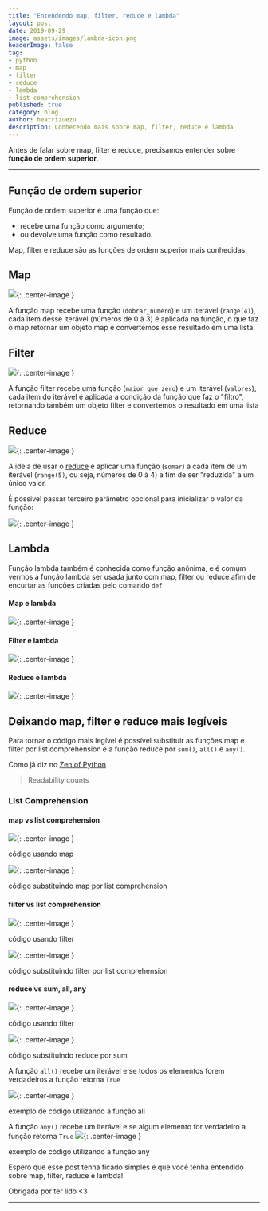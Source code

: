```yaml
---
title: "Entendendo map, filter, reduce e lambda"
layout: post
date: 2019-09-29
image: assets/images/lambda-icon.png
headerImage: false
tag:
- python
- map
- filter
- reduce
- lambda
- list comprehension
published: true
category: blog
author: beatrizuezu
description: Conhecendo mais sobre map, filter, reduce e lambda
---
```


Antes de falar sobre map, filter e reduce, precisamos entender sobre **função de ordem superior**.

---


## Função de ordem superior
Função de ordem superior é uma função que:
  - recebe uma função como argumento;
  - ou devolve uma função como resultado.

Map, filter e reduce são as funções de ordem superior mais conhecidas.


## Map

![](/assets/images/map.png){: .center-image }


A função map recebe uma função (`dobrar_numero`) e um iterável (`range(4)`), cada item desse iterável (números de 0 à 3) é aplicada na função, o que faz o map retornar um objeto map e convertemos esse resultado em uma lista.

## Filter

![](/assets/images/filter.png){: .center-image }

A função filter recebe uma função (`maior_que_zero`) e um iterável (`valores`), cada item do iterável é aplicada a condição da função que faz o "filtro", retornando também um objeto filter e convertemos o resultado em uma lista

## Reduce

![](/assets/images/reduce.png){: .center-image }

A ideia de usar o [reduce](https://docs.python.org/3.7/library/functools.html#functools.reduce) é aplicar uma função (`somar`) a cada item de um iterável (`range(5)`, ou seja, números de 0 à 4) a fim de ser "reduzida" a um único valor.

É possível passar  terceiro parâmetro opcional para inicializar o valor da função:

![](/assets/images/reduce-initializer.png){: .center-image }


## Lambda

Função lambda também é conhecida como função anônima, e é comum vermos a função lambda ser usada junto com map, filter ou reduce afim de encurtar as funções criadas pelo comando `def`


#### Map e lambda

![](/assets/images/map-lambda.png){: .center-image }

#### Filter e lambda

![](/assets/images/filter-lambda.png){: .center-image }


#### Reduce e lambda

![](/assets/images/reduce-lambda.png){: .center-image }


## Deixando map, filter e reduce mais legíveis

Para tornar o código mais legível é possível substituir as funções map e filter por list comprehension e a função reduce por `sum()`, `all()` e `any()`.

Como já diz no [ Zen of Python](https://www.python.org/dev/peps/pep-0020/)
> Readability counts

### List Comprehension

#### map vs list comprehension

![](/assets/images/map-lambda.png){: .center-image }
<figcaption class="caption">código usando map</figcaption>

![](/assets/images/listcomp-map.png){: .center-image }
<figcaption class="caption">código substituindo map por list comprehension</figcaption>


#### filter vs list comprehension

![](/assets/images/filter-lambda.png){: .center-image }
<figcaption class="caption">código usando filter</figcaption>


![](/assets/images/listcomp-filter.png){: .center-image }
<figcaption class="caption">código substituindo filter por list comprehension</figcaption>

#### reduce vs sum, all, any

![](/assets/images/reduce-lambda.png){: .center-image }
<figcaption class="caption">código usando filter</figcaption>

![](/assets/images/sum.png){: .center-image }
<figcaption class="caption">código substituindo reduce por sum</figcaption>


A função `all()` recebe um iterável e se todos os elementos forem verdadeiros a função retorna `True`

![](/assets/images/all.png){: .center-image }

<figcaption class="caption">exemplo de código utilizando a função all</figcaption>


A função `any()` recebe um iterável e se algum elemento for verdadeiro a função retorna `True`
![](/assets/images/any.png){: .center-image }
<figcaption class="caption">exemplo de código utilizando a função any</figcaption>


Espero que esse post tenha ficado simples e que você tenha entendido sobre map, filter, reduce e lambda!

Obrigada por ter lido <3

---
